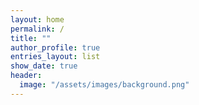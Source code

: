 ```yaml
---
layout: home
permalink: /
title: ""
author_profile: true
entries_layout: list
show_date: true
header:
  image: "/assets/images/background.png"
---
```

